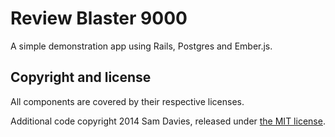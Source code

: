 Review Blaster 9000
===================

A simple demonstration app using Rails, Postgres and Ember.js.

Copyright and license
---------------------

All components are covered by their respective licenses.

Additional code copyright 2014 Sam Davies, released under [the MIT license](LICENSE).

